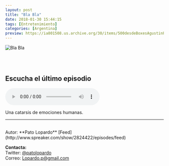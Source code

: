 ```yaml
---
layout: post
title: "Bla Bla"
date: 2018-01-30 15:44:15
tags: [Entretenimiento]
categories: [Argentina]
preview: https://ia801508.us.archive.org/30/items/500desdeBoxesAgustinPalmeiro/BLABLA-300.jpeg
---
```


![Bla Bla](https://ia801508.us.archive.org/30/items/500desdeBoxesAgustinPalmeiro/BLABLA-500.jpeg)

<br/>
<br/>

## Escucha el último episodio

<!--reproductor-feed=http://www.spreaker.com/show/2824422/episodes/feed-->
<!--reproductor-start-->
<audio id="audio" preload="auto" controls="" src="http://api.spreaker.com/download/episode/13984508/lazaro.mp3"></audio>
<!--reproductor-end-->

Una catarsis de emociones humanas.  

_ _ _
<br>
Autor: **Pato Lopardo**  
[Feed](http://www.spreaker.com/show/2824422/episodes/feed)  



**Contacta:**  
Twitter: [@patolopardo](https://twitter.com/patolopardo)  
Correo: [Lopardo.p@gmail.com](mailto:Lopardo.p@gmail.com)  

